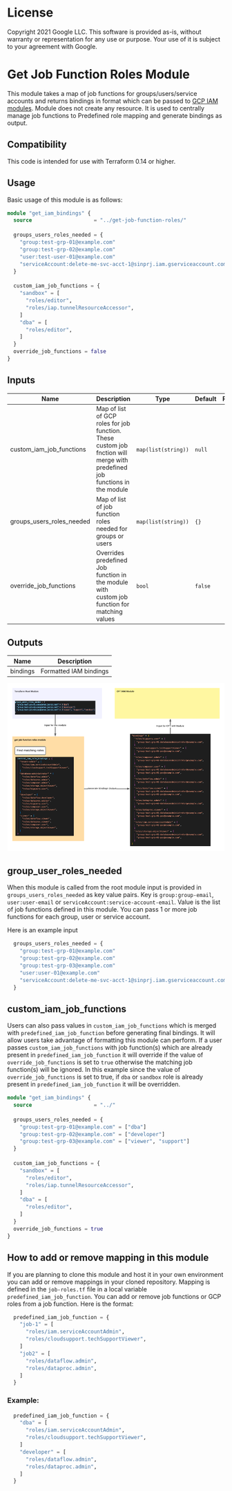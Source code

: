 # License  
Copyright 2021 Google LLC. This software is provided as-is, without warranty or representation for any use or purpose. Your use of it is subject to your agreement with Google.

# Get Job Function Roles Module
This module takes a map of job functions for groups/users/service accounts and returns bindings in format which can be passed to [GCP IAM modules](https://github.com/terraform-google-modules/terraform-google-iam). Module does not create any resource. It is used to centrally manage job functions to Predefined role mapping and generate bindings as output.

## Compatibility
This code is intended for use with Terraform 0.14 or higher.

## Usage
Basic usage of this module is as follows:
```terraform
module "get_iam_bindings" {
  source                    = "../get-job-function-roles/"

  groups_users_roles_needed = {
    "group:test-grp-01@example.com"                                         = ["dba"]
    "group:test-grp-02@example.com"                                         = ["developer"]
    "user:test-user-01@example.com"                                         = ["viewer", "support"]
    "serviceAccount:delete-me-svc-acct-1@sinprj.iam.gserviceaccount.com"    = ["developer"]
  }

  custom_iam_job_functions = {
    "sandbox" = [
      "roles/editor",
      "roles/iap.tunnelResourceAccessor",
    ]
    "dba" = [
      "roles/editor",
    ]
  }
  override_job_functions = false
}
```

<!-- BEGINNING OF PRE-COMMIT-TERRAFORM DOCS HOOK -->
## Inputs

| Name | Description | Type | Default | Required |
|------|-------------|------|---------|:--------:|
| custom\_iam\_job\_functions | Map of list of GCP roles for job function. These custom job fnction will merge with predefined job functions in the module | `map(list(string))` | `null` | no |
| groups\_users\_roles\_needed | Map of list of job function roles needed for groups or users | `map(list(string))` | `{}` | no |
| override\_job\_functions | Overrides predefined Job function in the module with custom job function for matching values | `bool` | `false` | no |

## Outputs

| Name | Description |
|------|-------------|
| bindings | Formatted IAM bindings |

<!-- END OF PRE-COMMIT-TERRAFORM DOCS HOOK -->

![get-job-function-roles module](get-job-function-roles.png)

## group_user_roles_needed
When this module is called from the root module input is provided in `groups_users_roles_needed` as key value pairs. Key is `group:group-email`, `user:user-email` or `serviceAccount:service-account-email`. Value is the list of job functions defined in this module. You can pass 1 or more job functions for each group, user or service account.


Here is an example input

```terraform
  groups_users_roles_needed = {
    "group:test-grp-01@example.com"                                         = ["dba"]
    "group:test-grp-02@example.com"                                         = ["developer"]
    "group:test-grp-03@example.com"                                         = ["viewer", "support"]
    "user:user-01@example.com"                                              = ["viewer", "support"]
    "serviceAccount:delete-me-svc-acct-1@sinprj.iam.gserviceaccount.com"    = ["developer"]
  }
```

## custom_iam_job_functions
Users can also pass values in `custom_iam_job_functions` which is merged with `predefined_iam_job_function` before generating final bindings. It will allow users take advantage of formatting this module can perform. If a user passes `custom_iam_job_functions` with job function(s) which are already present in `predefined_iam_job_function` it will override if the value of `override_job_functions` is set to `true` otherwise the matching job function(s) will be ignored. In this example since the value of `override_job_functions` is set to true, if `dba` or `sandbox` role is already present in `predefined_iam_job_function` it will be overridden. 

```terraform
module "get_iam_bindings" {
  source                    = "../"

  groups_users_roles_needed = {
    "group:test-grp-01@example.com" = ["dba"]
    "group:test-grp-02@example.com" = ["developer"]
    "group:test-grp-03@example.com" = ["viewer", "support"]
  }

  custom_iam_job_functions = {
    "sandbox" = [
      "roles/editor",
      "roles/iap.tunnelResourceAccessor",
    ]
    "dba" = [
      "roles/editor",
    ]
  }
  override_job_functions = true
}
```


## How to add or remove mapping in this module

If you are planning to clone this module and host it in your own environment you can add or remove mappings in your cloned repository. Mapping is defined in the `job-roles.tf` file in a local variable `predefined_iam_job_function`. You can add or remove job functions or GCP roles from a job function. Here is the format:

```terraform
  predefined_iam_job_function = {
    "job-1" = [
      "roles/iam.serviceAccountAdmin",
      "roles/cloudsupport.techSupportViewer",
    ]
    "job2" = [
      "roles/dataflow.admin",
      "roles/dataproc.admin",
    ]
  }
```

### Example:

```terraform
  predefined_iam_job_function = {
    "dba" = [
      "roles/iam.serviceAccountAdmin",
      "roles/cloudsupport.techSupportViewer",
    ]
    "developer" = [
      "roles/dataflow.admin",
      "roles/dataproc.admin",
    ]
  }
```
